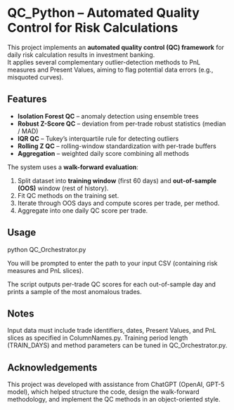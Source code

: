 # QC_Python – Automated Quality Control for Risk Calculations

This project implements an **automated quality control (QC) framework** for daily risk calculation results in investment banking.  
It applies several complementary outlier-detection methods to PnL measures and Present Values, aiming to flag potential data errors (e.g., misquoted curves).

## Features

- **Isolation Forest QC** – anomaly detection using ensemble trees
- **Robust Z-Score QC** – deviation from per-trade robust statistics (median / MAD)
- **IQR QC** – Tukey’s interquartile rule for detecting outliers
- **Rolling Z QC** – rolling-window standardization with per-trade buffers
- **Aggregation** – weighted daily score combining all methods

The system uses a **walk-forward evaluation**:
1. Split dataset into **training window** (first 60 days) and **out-of-sample (OOS)** window (rest of history).
2. Fit QC methods on the training set.
3. Iterate through OOS days and compute scores per trade, per method.
4. Aggregate into one daily QC score per trade.

## Usage

python QC_Orchestrator.py

You will be prompted to enter the path to your input CSV (containing risk measures and PnL slices).

The script outputs per-trade QC scores for each out-of-sample day and prints a sample of the most anomalous trades.

## Notes
Input data must include trade identifiers, dates, Present Values, and PnL slices as specified in ColumnNames.py.
Training period length (TRAIN_DAYS) and method parameters can be tuned in QC_Orchestrator.py.

## Acknowledgements

This project was developed with assistance from ChatGPT (OpenAI, GPT-5 model), which helped structure the code, design the walk-forward methodology, and implement the QC methods in an object-oriented style.
